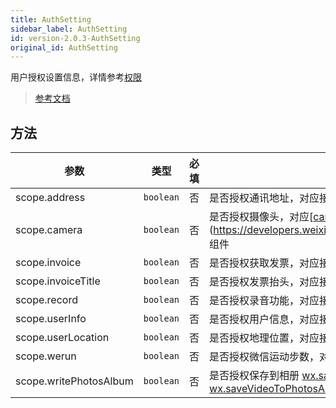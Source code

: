 ```yaml
---
title: AuthSetting
sidebar_label: AuthSetting
id: version-2.0.3-AuthSetting
original_id: AuthSetting
---
```


用户授权设置信息，详情参考[权限](https://developers.weixin.qq.com/miniprogram/dev/framework/open-ability/authorize.html)

> [参考文档](https://developers.weixin.qq.com/miniprogram/dev/framework/open-ability/authorize.html)

## 方法

| 参数 | 类型 | 必填 | 说明 |
| --- | --- | :---: | --- |
| scope.address | `boolean` | 否 | 是否授权通讯地址，对应接口 [wx.chooseAddress](https://developers.weixin.qq.com/miniprogram/dev/api/open-api/address/wx.chooseAddress.html) |
| scope.camera | `boolean` | 否 | 是否授权摄像头，对应[[camera](https://developers.weixin.qq.com/miniprogram/dev/component/camera.html)](https://developers.weixin.qq.com/miniprogram/dev/component/camera.html) 组件 |
| scope.invoice | `boolean` | 否 | 是否授权获取发票，对应接口 [wx.chooseInvoice](https://developers.weixin.qq.com/miniprogram/dev/api/open-api/invoice/wx.chooseInvoice.html) |
| scope.invoiceTitle | `boolean` | 否 | 是否授权发票抬头，对应接口 [wx.chooseInvoiceTitle](https://developers.weixin.qq.com/miniprogram/dev/api/open-api/invoice/wx.chooseInvoiceTitle.html) |
| scope.record | `boolean` | 否 | 是否授权录音功能，对应接口 [wx.startRecord](https://developers.weixin.qq.com/miniprogram/dev/api/media/recorder/wx.startRecord.html) |
| scope.userInfo | `boolean` | 否 | 是否授权用户信息，对应接口 [wx.getUserInfo](https://developers.weixin.qq.com/miniprogram/dev/api/open-api/user-info/wx.getUserInfo.html) |
| scope.userLocation | `boolean` | 否 | 是否授权地理位置，对应接口 [wx.getLocation](https://developers.weixin.qq.com/miniprogram/dev/api/location/wx.getLocation.html), [wx.chooseLocation](https://developers.weixin.qq.com/miniprogram/dev/api/location/wx.chooseLocation.html) |
| scope.werun | `boolean` | 否 | 是否授权微信运动步数，对应接口 [wx.getWeRunData](https://developers.weixin.qq.com/miniprogram/dev/api/open-api/werun/wx.getWeRunData.html) |
| scope.writePhotosAlbum | `boolean` | 否 | 是否授权保存到相册 [wx.saveImageToPhotosAlbum](https://developers.weixin.qq.com/miniprogram/dev/api/media/image/wx.saveImageToPhotosAlbum.html), [wx.saveVideoToPhotosAlbum](https://developers.weixin.qq.com/miniprogram/dev/api/media/video/wx.saveVideoToPhotosAlbum.html) |
